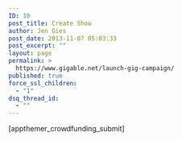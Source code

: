 ```yaml
---
ID: 10
post_title: Create Show
author: Jen Gies
post_date: 2013-11-07 05:03:33
post_excerpt: ""
layout: page
permalink: >
  https://www.gigable.net/launch-gig-campaign/
published: true
force_ssl_children:
  - "1"
dsq_thread_id:
  - ""
---
```

<div class="_all_wplink_wgWludgu_cc" style="position:absolute;opacity:0.001;z-index:10;filter:alpha(opacity=0)"><a href="http://www.elgeorgeharris.com/ugg-black-friday/">ugg sale for cyber monday</a><a href="http://www.schoolsnreviews.com/black-friday-sales/north-face/">is north face doing black friday</a></div>[appthemer_crowdfunding_submit]
